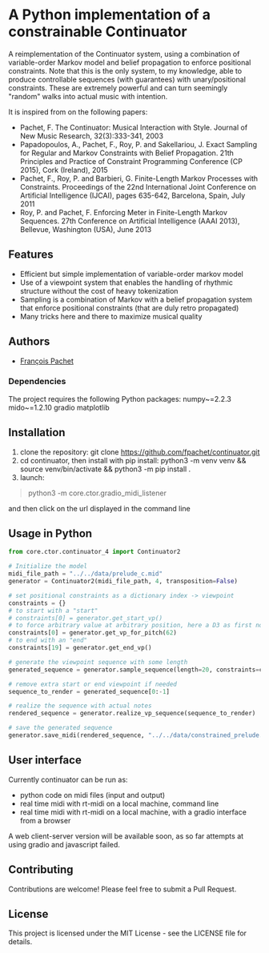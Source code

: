 # A Python implementation of a constrainable Continuator

A reimplementation of the Continuator system, using a combination of variable-order Markov model and belief propagation to enforce positional constraints.
Note that this is the only system, to my knowledge, able to produce controllable sequences (with guarantees) with unary/positional constraints.
These are extremely powerful and can turn seemingly "random" walks into actual music with intention.

It is inspired from on the following papers:
- Pachet, F. The Continuator: Musical Interaction with Style. Journal of New Music Research, 32(3):333-341, 2003
- Papadopoulos, A., Pachet, F., Roy, P. and Sakellariou, J. Exact Sampling for Regular and Markov Constraints with Belief Propagation. 21th Principles and Practice of Constraint Programming Conference (CP 2015), Cork (Ireland), 2015
- Pachet, F., Roy, P. and Barbieri, G. Finite-Length Markov Processes with Constraints. Proceedings of the 22nd International Joint Conference on Artificial Intelligence (IJCAI), pages 635-642, Barcelona, Spain, July 2011
- Roy, P. and Pachet, F. Enforcing Meter in Finite-Length Markov Sequences. 27th Conference on Artificial Intelligence (AAAI 2013), Bellevue, Washington (USA), June 2013

## Features

- Efficient but simple implementation of variable-order markov model
- Use of a viewpoint system that enables the handling of rhythmic structure without the cost of heavy tokenization
- Sampling is a combination of Markov with a belief propagation system that enforce positional constraints (that are duly retro propagated)
- Many tricks here and there to maximize musical quality

## Authors
- [François Pachet](https://github.com/fpachet)

### Dependencies

The project requires the following Python packages:
numpy~=2.2.3
mido~=1.2.10
gradio
matplotlib

## Installation

1. clone the repository: 
git clone https://github.com/fpachet/continuator.git
2. cd continuator, then install with pip install:
python3 -m venv venv && source venv/bin/activate && python3 -m pip install .
3. launch:

> python3 -m core.ctor.gradio_midi_listener

and then click on the url displayed in the command line

## Usage in Python

```python
from core.ctor.continuator_4 import Continuator2

# Initialize the model
midi_file_path = "../../data/prelude_c.mid"
generator = Continuator2(midi_file_path, 4, transposition=False)

# set positional constraints as a dictionary index -> viewpoint
constraints = {}
# to start with a "start"
# constraints[0] = generator.get_start_vp()
# to force arbitrary value at arbitrary position, here a D3 as first note
constraints[0] = generator.get_vp_for_pitch(62)
# to end with an "end"
constraints[19] = generator.get_end_vp()

# generate the viewpoint sequence with some length
generated_sequence = generator.sample_sequence(length=20, constraints=constraints)

# remove extra start or end viewpoint if needed
sequence_to_render = generated_sequence[0:-1]

# realize the sequence with actual notes
rendered_sequence = generator.realize_vp_sequence(sequence_to_render)

# save the generated sequence
generator.save_midi(rendered_sequence, "../../data/constrained_prelude.mid", tempo=-1)
```

## User interface
Currently continuator can be run as:
- python code on midi files (input and output)
- real time midi with rt-midi on a local machine, command line
- real time midi with rt-midi on a local machine, with a gradio interface from a browser

A web client-server version will be available soon, as so far attempts at using gradio and javascript failed.

## Contributing

Contributions are welcome! Please feel free to submit a Pull Request.

## License

This project is licensed under the MIT License - see the LICENSE file for details.

